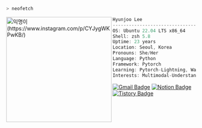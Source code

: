 ```zsh
> neofetch
```


<img align="left" src="https://user-images.githubusercontent.com/41139770/168698261-a35351ef-c208-4c22-a2ed-addec64f889d.png" alt="익명이 (https://www.instagram.com/p/CYJygWKPwKB/)" width="280" /> 

```csharp
Hyunjoo Lee
-----------------------------------------
OS: Ubuntu 22.04 LTS x86_64
Shell: zsh 5.8
Uptime: 23 years
Location: Seoul, Korea
Pronouns: She/Her
Language: Python
Framework: Pytorch
Learning: Pytorch-Lightning, Wandb, React
Interests: Multimodal-Understanding
```

[![Gmail Badge](https://img.shields.io/badge/-Gmail-d14836?style=flat-square&logo=Gmail&logoColor=white&link=mailto:hjlee@rcv.sejong.ac.kr)](mailto:hjlee@rcv.sejong.ac.kr)
[![Notion Badge](https://img.shields.io/badge/-Notion-black?style=flat-square&logo=Notion&link=http://uhhyunjoo.dev/)](http://uhhyunjoo.dev/)
[![Tistory Badge](https://img.shields.io/badge/-Tistory-orange?style=flat-square&link=http://uhhyunjoo.tistory.com/)](https://uhhyunjoo.tistory.com/)
